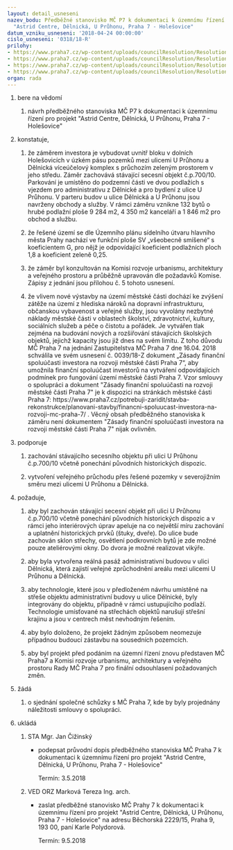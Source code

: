 ```yaml
---
layout: detail_usneseni
nazev_bodu: Předběžné stanovisko MČ P7 k dokumentaci k územnímu řízení pro projekt
  "Astrid Centre, Dělnická, U Průhonu, Praha 7 - Holešovice"
datum_vzniku_usneseni: '2018-04-24 00:00:00'
cislo_usneseni: '0318/18-R'
prilohy:
- https://www.praha7.cz/wp-content/uploads/councilResolution/Resolutions/29831/export/c1_duvodovazprava~348612.docx
- https://www.praha7.cz/wp-content/uploads/councilResolution/Resolutions/29831/export/c2_pruvodni_dopis~348611.doc
- https://www.praha7.cz/wp-content/uploads/councilResolution/Resolutions/29831/export/c5_zapisyzKomise~348608.doc
- https://www.praha7.cz/wp-content/uploads/councilResolution/Resolutions/29831/export/export~349176.pdf
organ: rada
---
```

<ol class="urzList_view" id="urzList">
<li class="urzClass1" id=""><span name="1">bere na vědomí</span> 
<ol class="urzOlClass">
<li class="urzClass2" style="TEXT-ALIGN: left" id=""><span><p>návrh předběžného stanoviska MČ P7 k dokumentaci k územnímu řízení pro projekt "Astrid Centre, Dělnická, U Průhonu, Praha 7 - Holešovice"<br></p></span></li></ol></li>



<li class="urzClass1" id=""><span name="50">konstatuje,</span> 
<ol class="urzOlClass" id="">
<li class="urzClass2" style="TEXT-ALIGN: left" id=""><span><p>že záměrem investora je vybudovat uvnitř bloku v dolních Holešovicích v úzkém pásu pozemků mezi ulicemi U Průhonu a Dělnická víceúčelový komplex s průchozím zeleným prostorem v jeho středu. Záměr zachovává stávající secesní objekt č.p.700/10. Parkování je umístěno do podzemní části ve dvou podlažích s vjezdem pro administrativu z Dělnické a pro bydlení z ulice U Průhonu. V parteru budov u ulice Dělnická a U Průhonu jsou navrženy obchody a služby. V rámci záměru vznikne 132 bytů o hrubé podlažní ploše 9 284 m2, 4 350 m2 kanceláří a 1&nbsp;846 m2 pro obchod a službu.</p></span></li>
<li class="urzClass2" style="TEXT-ALIGN: left" id=""><span><p>že řešené území se dle&nbsp;Územního plánu sídelního útvaru hlavního města Prahy nachází ve funkční ploše SV „všeobecně smíšené“ s koeficientem G, pro nějž je odpovídající koeficient podlažních ploch 1,8 a koeficient zeleně 0,25.<br></p></span></li>



<li class="urzClass2" style="TEXT-ALIGN: left" id=""><span><p>že záměr byl konzultován na Komisi rozvoje urbanismu, architektury a veřejného prostoru a průběžně upravován dle požadavků Komise. Zápisy z jednání jsou přílohou č. 5 tohoto usnesení.<br></p></span></li><li class="urzClass2" id="" style="text-align: left;"><span><p>že vlivem nové výstavby na území městské části dochází ke zvýšení zátěže na území z hlediska nároků na dopravní infrastrukturu, občanskou vybavenost a veřejné služby, jsou vyvolány nezbytné náklady městské části v oblastech školství, zdravotnictví, kultury, sociálních služeb a péče o čistotu a pořádek. Je vytvářen tlak zejména na budování nových a rozšiřování stávajících školských objektů, jejichž kapacity jsou již dnes na svém limitu. Z toho důvodu MČ Praha 7 na jednání Zastupitelstva MČ Praha 7&nbsp;dne 16.04. 2018 schválila ve svém usnesení č. 0039/18-Z dokument „Zásady finanční spoluúčasti investora na rozvoji městské části Praha 7“, aby umožnila finanční spoluúčast investorů na vytváření odpovídajících podmínek pro fungování území městské části Praha 7. Vzor smlouvy o spolupráci a dokument "Zásady finanční spoluúčasti na rozvoji městské části Praha 7" je k dispozici na stránkách městské části Praha 7: https://www.praha7.cz/potrebuji-zaridit/stavba-rekonstrukce/planovani-stavby/financni-spoluucast-investora-na-rozvoji-mc-praha-7/ . Věcný obsah předběžného stanoviska k záměru není dokumentem "Zásady finanční spoluúčasti investora na rozvoji městské části Praha 7" nijak ovlivněn.</p></span></li>
</ol></li><li class="urzClass1" id=""><span name="15">podporuje</span>
<ol class="urzOlClass decimal " id="">
<li class="urzClass2" style="TEXT-ALIGN: left" id=""><span><p>zachování stávajícího secesního objektu při ulici U Průhonu č.p.700/10 včetně ponechání původních historických dispozic.<br></p></span></li><li class="urzClass2" id="" style="text-align: left;"><span><p>vytvoření veřejného průchodu přes řešené pozemky v severojižním směru mezi ulicemi U Průhonu a Dělnická.</p></span></li>
</ol></li><li class="urzClass1" id=""><span name="63">požaduje,</span> 
<ol class="urzOlClass" id="">
<li class="urzClass2" style="TEXT-ALIGN: left" id=""><span><p>aby byl zachován stávající secesní objekt při ulici U Průhonu č.p.700/10 včetně ponechání původních historických dispozic a v rámci jeho interiérových úprav apeluje na co největší míru zachování a uplatnění historických prvků (štuky, dveře). Do ulice bude zachován sklon střechy, osvětlení podkrovních bytů je zde možné pouze ateliérovými okny. Do dvora je možné realizovat vikýře.</p></span></li>

<li class="urzClass2" style="TEXT-ALIGN: left" id=""><span><p>aby byla vytvořena reálná pasáž administrativní budovou v ulici Dělnická, která zajistí veřejné zprůchodnění areálu mezi ulicemi U Průhonu a Dělnická.</p></span></li><li class="urzClass2" id="" style="text-align: left;"><span><p>aby technologie, které jsou v předloženém návrhu umístěné na střeše objektu administrativní budovy u ulice Dělnické, byly integrovány do objektu, případně v rámci ustupujícího podlaží. Technologie umísťované na střechách objektů narušují střešní krajinu a jsou v centrech měst nevhodným řešením.</p></span></li>
<li class="urzClass2" style="TEXT-ALIGN: left" id=""><span><p>aby bylo doloženo, že projekt žádným způsobem neomezuje případnou budoucí zástavbu na sousedních pozemcích.</p></span></li><li class="urzClass2" id="" style="text-align: left;"><span><p>aby byl projekt před podáním na územní řízení znovu představen MČ Praha7 a Komisi rozvoje urbanismu, architektury a veřejného prostoru Rady MČ Praha 7 pro finální odsouhlasení požadovaných změn.<br></p></span></li></ol></li><li class="urzClass1" id=""><span name="86">žádá</span><ol class="urzOlClass decimal "><li class="urzClass2" id="" style="text-align: left;"><span><p>o sjednání společné schůzky s MČ Praha 7, kde by byly projednány náležitosti smlouvy o spolupráci.<br></p></span></li></ol></li><li class="urzClass1" id="urzUkoly"><span name="1">ukládá</span><ol class="urzOlClass"><li class="urzClass2"><span><p>STA Mgr. Jan Čižinský</p></span><ul class="urzUlClass"><li class="urzClass3"><span><p>podepsat průvodní dopis předběžného stanoviska MČ Praha 7 k dokumentaci k územnímu řízení pro projekt "Astrid Centre, Dělnická, U Průhonu, Praha 7 - Holešovice"</p></span><span class="urzUkolTermin">  Termín:&nbsp;3.5.2018</span></li></ul></li><li class="urzClass2"><span><p>VED ORZ Marková Tereza Ing. arch.</p></span><ul class="urzUlClass"><li class="urzClass3"><span><p>zaslat předběžné stanovisko MČ Prahy 7 k dokumentaci k územnímu řízení pro projekt "Astrid Centre, Dělnická, U Průhonu, Praha 7 - Holešovice" na adresu Běchorská 2229/15, Praha 9, 193 00, paní Karle Polydorová.</p></span><span class="urzUkolTermin">  Termín:&nbsp;9.5.2018</span></li></ul></li></ol></li></ol>